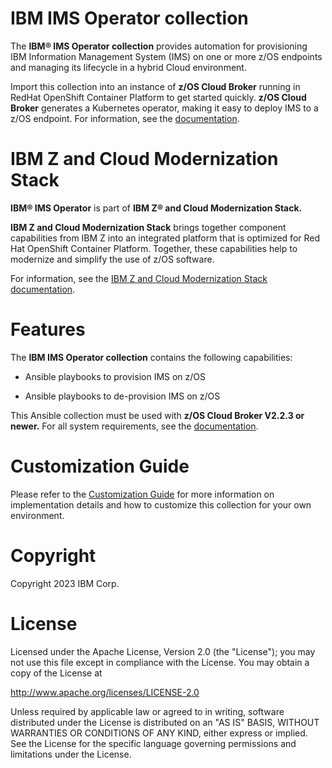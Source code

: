 **IBM IMS Operator collection**
========================

The **IBM® IMS Operator collection** provides automation for provisioning IBM Information Management System (IMS) on one or more z/OS endpoints and managing its lifecycle in a hybrid Cloud environment.


Import this collection into an instance of **z/OS Cloud Broker** running in RedHat OpenShift Container Platform to get started quickly. **z/OS Cloud Broker** generates a Kubernetes operator, making it easy to deploy IMS to a z/OS endpoint. For information, see the [documentation](https://www.ibm.com/docs/SSV97FN_latest/zstack/operators_ims.html).


**IBM Z and Cloud Modernization Stack**
===========================================
**IBM® IMS Operator** is part of **IBM Z® and Cloud Modernization Stack.** 
  
**IBM Z and Cloud Modernization Stack** brings together component capabilities from IBM Z into an integrated platform that is optimized for Red Hat OpenShift Container Platform. Together, these capabilities help to modernize and simplify the use of z/OS software. 


For information, see the [IBM Z and Cloud Modernization Stack documentation](https://www.ibm.com/docs/SSV97FN_latest/). 

**Features**
========
The **IBM IMS Operator collection** contains the following capabilities: 

* Ansible playbooks to provision IMS on z/OS 

* Ansible playbooks to de-provision IMS on z/OS 

This Ansible collection must be used with **z/OS Cloud Broker V2.2.3 or newer.** For all system requirements, see the [documentation](https://www.ibm.com/docs/SSV97FN_latest/zstack/system-requirements.html).

**Customization Guide**
=========
Please refer to the [Customization Guide](customization-guide.md) for more information on implementation details and how to customize this collection for your own environment.

**Copyright**
=========
Copyright 2023 IBM Corp.

**License**
=========
Licensed under the Apache License, Version 2.0 (the "License"); you may not use this file except in compliance with the License. You may obtain a copy of the License at

http://www.apache.org/licenses/LICENSE-2.0

Unless required by applicable law or agreed to in writing, software distributed under the License is distributed on an "AS IS" BASIS, WITHOUT WARRANTIES OR CONDITIONS OF ANY KIND, either express or implied. See the License for the specific language governing permissions and limitations under the License.